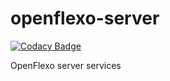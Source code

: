 # openflexo-server

[![Codacy Badge](https://api.codacy.com/project/badge/Grade/f7b342c2f6324dfb9e40061a797b8579)](https://www.codacy.com/app/OpenFlexo/openflexo-http?utm_source=github.com&utm_medium=referral&utm_content=openflexo-team/openflexo-http&utm_campaign=badger)

OpenFlexo server services
